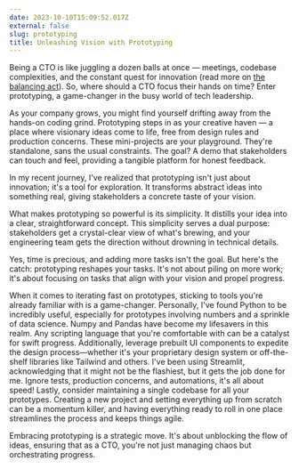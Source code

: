 ```yaml
---
date: 2023-10-10T15:09:52.017Z
external: false
slug: prototyping
title: Unleashing Vision with Prototyping
---
```


Being a CTO is like juggling a dozen balls at once — meetings, codebase complexities, and the constant quest for innovation (read more on [the balancing act](/posts/balancing-act)). So, where should a CTO focus their hands on time? Enter prototyping, a game-changer in the busy world of tech leadership.

As your company grows, you might find yourself drifting away from the hands-on coding grind. Prototyping steps in as your creative haven — a place where visionary ideas come to life, free from design rules and production concerns. These mini-projects are your playground. They're standalone, sans the usual constraints. The goal? A demo that stakeholders can touch and feel, providing a tangible platform for honest feedback.

In my recent journey, I've realized that prototyping isn't just about innovation; it's a tool for exploration. It transforms abstract ideas into something real, giving stakeholders a concrete taste of your vision.

What makes prototyping so powerful is its simplicity. It distills your idea into a clear, straightforward concept. This simplicity serves a dual purpose: stakeholders get a crystal-clear view of what's brewing, and your engineering team gets the direction without drowning in technical details.

Yes, time is precious, and adding more tasks isn't the goal. But here's the catch: prototyping reshapes your tasks. It's not about piling on more work; it's about focusing on tasks that align with your vision and propel progress.

When it comes to iterating fast on prototypes, sticking to tools you're already familiar with is a game-changer. Personally, I've found Python to be incredibly useful, especially for prototypes involving numbers and a sprinkle of data science. Numpy and Pandas have become my lifesavers in this realm. Any scripting language that you're comfortable with can be a catalyst for swift progress. Additionally, leverage prebuilt UI components to expedite the design process—whether it's your proprietary design system or off-the-shelf libraries like Tailwind and others. I've been using Streamlit, acknowledging that it might not be the flashiest, but it gets the job done for me. Ignore tests, production concerns, and automations, it's all about speed!
Lastly, consider maintaining a single codebase for all your prototypes. Creating a new project and setting everything up from scratch can be a momentum killer, and having everything ready to roll in one place streamlines the process and keeps things agile.

Embracing prototyping is a strategic move. It's about unblocking the flow of ideas, ensuring that as a CTO, you're not just managing chaos but orchestrating progress.